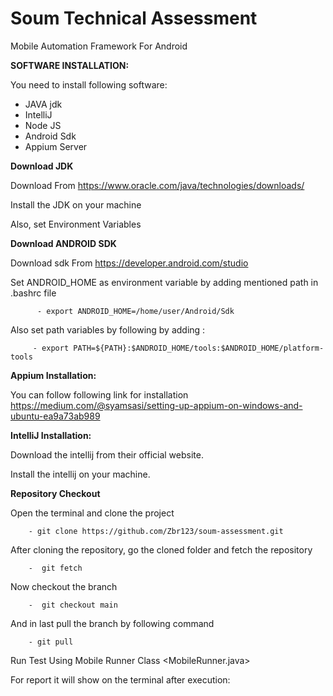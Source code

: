 # Soum Technical Assessment
Mobile Automation Framework For Android


**SOFTWARE INSTALLATION:**

You need to install following software:

- JAVA jdk
- IntelliJ
- Node JS
- Android Sdk
- Appium Server

**Download JDK**

Download From https://www.oracle.com/java/technologies/downloads/

Install the JDK on your machine

Also, set Environment Variables 

**Download ANDROID SDK**

Download sdk  From https://developer.android.com/studio

Set ANDROID_HOME as environment variable by adding mentioned path in .bashrc file

          - export ANDROID_HOME=/home/user/Android/Sdk
 
Also set path variables by following by adding :

         - export PATH=${PATH}:$ANDROID_HOME/tools:$ANDROID_HOME/platform-tools

**Appium Installation:**

You can follow following link for installation https://medium.com/@syamsasi/setting-up-appium-on-windows-and-ubuntu-ea9a73ab989
 
**IntelliJ Installation:**

Download the intellij from their official website.

Install the intellij on your machine.
 
**Repository Checkout**

Open the  terminal and clone the project 
           
        - git clone https://github.com/Zbr123/soum-assessment.git

After cloning the repository, go the cloned folder and fetch the repository
          
        -  git fetch
Now checkout the branch
        
        -  git checkout main

And in last pull the branch by following command

        - git pull

Run Test Using Mobile Runner Class <MobileRunner.java>

For report it will show on the terminal after execution: 

 
